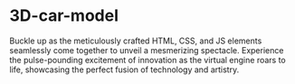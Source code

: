 # 3D-car-model
Buckle up as the meticulously crafted HTML, CSS, and JS elements seamlessly come together to unveil a mesmerizing spectacle. Experience the pulse-pounding excitement of innovation as the virtual engine roars to life, showcasing the perfect fusion of technology and artistry. 
